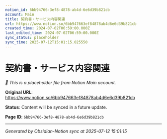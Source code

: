 ```yaml
---
notion_id: 6bb94766-3ef8-4878-ab4d-6e6d39b821cb
account: Main
title: 契約書・サービス内容関連
url: https://www.notion.so/6bb947663ef84878ab4d6e6d39b821cb
created_time: 2024-07-02T06:59:00.000Z
last_edited_time: 2024-07-02T06:59:00.000Z
sync_status: placeholder
sync_time: 2025-07-12T15:01:15.025550
---
```


# 契約書・サービス内容関連

*🔄 This is a placeholder file from Notion Main account.*

**Original URL**: https://www.notion.so/6bb947663ef84878ab4d6e6d39b821cb

**Status**: Content will be synced in a future update.

**Page ID**: `6bb94766-3ef8-4878-ab4d-6e6d39b821cb`

---

*Generated by Obsidian-Notion sync at 2025-07-12 15:01:15*
